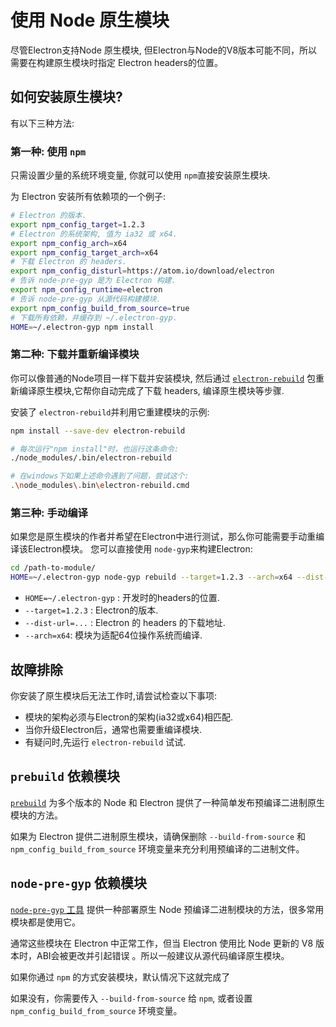 # 使用 Node 原生模块

尽管Electron支持Node 原生模块, 但Electron与Node的V8版本可能不同，所以需要在构建原生模块时指定 Electron headers的位置。

## 如何安装原生模块?

有以下三种方法:

### 第一种: 使用 `npm`

只需设置少量的系统环境变量, 你就可以使用 `npm`直接安装原生模块.

为 Electron 安装所有依赖项的一个例子:

 ```bash
# Electron 的版本.
export npm_config_target=1.2.3
# Electron 的系统架构, 值为 ia32 或 x64.
export npm_config_arch=x64
export npm_config_target_arch=x64
# 下载 Electron 的 headers.
export npm_config_disturl=https://atom.io/download/electron
# 告诉 node-pre-gyp 是为 Electron 构建.
export npm_config_runtime=electron
# 告诉 node-pre-gyp 从源代码构建模块.
export npm_config_build_from_source=true
# 下载所有依赖，并缓存到 ~/.electron-gyp.
HOME=~/.electron-gyp npm install
 ```

### 第二种: 下载并重新编译模块

你可以像普通的Node项目一样下载并安装模块, 然后通过 [`electron-rebuild`][electron-rebuild] 包重新编译原生模块,它帮你自动完成了下载 headers, 编译原生模块等步骤.

安装了 `electron-rebuild`并利用它重建模块的示例:

```bash
npm install --save-dev electron-rebuild

# 每次运行"npm install"时，也运行这条命令:
./node_modules/.bin/electron-rebuild

# 在windows下如果上述命令遇到了问题，尝试这个:
.\node_modules\.bin\electron-rebuild.cmd
```

### 第三种: 手动编译

如果您是原生模块的作者并希望在Electron中进行测试，那么你可能需要手动重编译该Electron模块。 您可以直接使用 `node-gyp`来构建Electron:
 ```bash
cd /path-to-module/
HOME=~/.electron-gyp node-gyp rebuild --target=1.2.3 --arch=x64 --dist-url=https://atom.io/download/electron
 ```
 
- `HOME=~/.electron-gyp`  : 开发时的headers的位置. 
- `--target=1.2.3` : Electron的版本. 
- `--dist-url=...` : Electron 的 headers 的下载地址. 
- `--arch=x64`: 模块为适配64位操作系统而编译.

## 故障排除

你安装了原生模块后无法工作时,请尝试检查以下事项:

* 模块的架构必须与Electron的架构(ia32或x64)相匹配.
* 当你升级Electron后，通常也需要重编译模块.
* 有疑问时,先运行 `electron-rebuild` 试试.

## `prebuild` 依赖模块

[`prebuild`](https://github.com/mafintosh/prebuild) 为多个版本的 Node 和 Electron 提供了一种简单发布预编译二进制原生模块的方法。

如果为 Electron 提供二进制原生模块，请确保删除 `--build-from-source` 和 `npm_config_build_from_source` 环境变量来充分利用预编译的二进制文件。

## `node-pre-gyp` 依赖模块

[`node-pre-gyp` 工具][node-pre-gyp] 提供一种部署原生 Node 预编译二进制模块的方法，很多常用模块都是使用它。

通常这些模块在 Electron 中正常工作，但当 Electron 使用比 Node 更新的 V8 版本时，ABI会被更改并引起错误 。所以一般建议从源代码编译原生模块。

如果你通过 `npm` 的方式安装模块，默认情况下这就完成了

如果没有，你需要传入 `--build-from-source` 给 `npm`, 或者设置 `npm_config_build_from_source` 环境变量。

[electron-rebuild]: https://github.com/paulcbetts/electron-rebuild
[node-pre-gyp]: https://github.com/mapbox/node-pre-gyp
